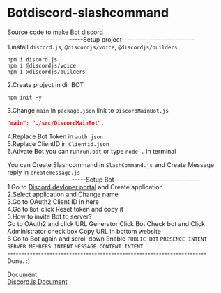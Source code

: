 # Botdiscord-slashcommand
Source code to make Bot discord<br/>
---------------------------Setup project--------------------------<br/>
1.install `discord.js`, `@discordjs/voice`, `@discordjs/builders`
```npm
npm i discord.js
npm i @discordjs/voice
npm i @discordjs/builders
```
2.Create project in dir BOT
```npm
npm init -y
```
3.Change `main` in `package.json` link to `DiscordMainBot.js`
```json
"main": "./src/DiscordMainBot",
```
4.Replace Bot Token in `auth.json` <br/>
5.Replace ClientID in `Clientid.json`<br/>
6.Ativate Bot you can run`run.bat` or type `node .` in terminal<br/>

You can Create Slashcommand in `SlashCommand.js` and Create Message reply in `createmessage.js`<br/>
----------------------------Setup Bot-------------------------------<br/>
1.Go to [Discord devloper portal](https://discord.com/developers/applications) and Create application <br/>
2.Select application and Change name <br/>
3.Go to OAuth2 Client ID in here<br/>
4.Go to `Bot` click Reset token and copy it <br/>
5.How to invite Bot to server? <br/>Go to OAuth2 and click URL Generator Click Bot Check bot and Click Administrator check box Copy URL in bottom website<br/>
6 Go to Bot again and scroll down Enable `PUBLIC BOT` `PRESENCE INTENT` `SERVER MEMBERS INTENT` `MESSAGE CONTENT INTENT`<br/>
-----------------------------------------------------------------------<br/>
Done. :)

Document <br/>
[Discord.js Document](https://discord.js.org/#/docs/discord.js/main/general/welcome)
